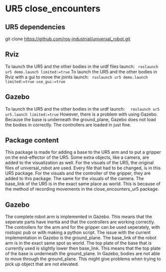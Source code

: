 # UR5 close_encounters

## UR5 dependencies
git clone <links below>
https://github.com/ros-industrial/universal_robot.git
  
## Rviz
To launch the UR5 and the other bodies in the urdf files launch:
` roslaunch ur5 demo.launch limited:=true`
To launch the UR5 and the other bodies in Rviz with a gui to move the joints launch:
` roslaunch ur5 demo.launch limited:=true use_gui:=true`

## Gazebo
To launch the UR5 and the other bodies in the urdf launch:
`  roslaunch ur5 ur5.launch limited:=true`
However, there is a problem with using Gazebo. Because the base is underneath the ground_plane, Gazebo does not load the bodies in correctly. The controllers are loaded in just fine.

  
## Package content
This package is made for adding a base to the UR5 arm and to put a gripper on the end-effector of the UR5. Some extra objects, like a camera, are added to the visualization as well.
For the visuals of the UR5, the original files of universal_robot are used. Every file that had to be changed, is in this UR5 package. 
For the visuals and the controller of the gripper, they are added to this package. The same for the visuals of the camera.
The base_link of the UR5 is in the exact same place as world. This is because of the method of recording movements in the close_encounters_ur5 package.

## Gazebo
The complete robot arm is implemented in Gazebo. This means that the seperate parts have inertia and that the controllers are working correctly. The controllers for the arm and for the gripper can be used seperately, with rostopic pub or with making a python script.
The issue with the current implementation in Gazebo is the ground_plane. The base_link of the robot arm is in the exact same spot as world. The top plate of the base that is currently used is slightly lower then base_link. This means that the top plate of the base is underneath the ground_plane. In Gazebo, bodies are not able to move through the ground_plane. This might give problems when trying to pick up object that are not elevated.


